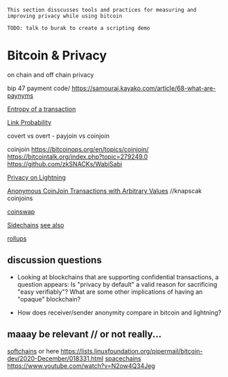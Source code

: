 ```
This section disscusses tools and practices for measuring and improving privacy while using bitcoin

TODO: talk to burak to create a scripting demo
```
# Bitcoin & Privacy

on chain and off chain privacy


bip 47 payment code/ https://samourai.kayako.com/article/68-what-are-paynyms

[Entropy of a transaction](https://gist.github.com/LaurentMT/e758767ca4038ac40aaf)

[Link Probability](https://gist.github.com/LaurentMT/d361bca6dc52868573a2)

covert vs overt - payjoin vs coinjoin

coinjoin 
    https://bitcoinops.org/en/topics/coinjoin/
        https://bitcointalk.org/index.php?topic=279249.0
        https://github.com/zkSNACKs/WabiSabi



[Privacy on Lightning](https://github.com/lnbook/lnbook/blob/develop/16_security_privacy_ln.asciidoc)

[Anonymous CoinJoin Transactions with Arbitrary Values](https://www.comsys.rwth-aachen.de/fileadmin/papers/2017/2017-maurer-trustcom-coinjoin.pdf) //knapscak coinjoins


[coinswap](https://bitcoinops.org/en/topics/coinswap/)


[Sidechains](https://blockstream.com/sidechains.pdf)
    [see also](https://github.com/john-light/sidechains)

[rollups](https://github.com/john-light/validity-rollups/blob/main/validity_rollups_on_bitcoin.md) 



## discussion questions

- Looking at blockchains that are supporting confidential transactions, a question appears: Is "privacy by default" a valid reason for sacrificing "easy verifiably"? What are some other implications of having an "opaque" blockchain?

- How does receiver/sender anonymity compare in bitcoin and lightning?








## maaay be relevant // or not really...

[softchains](https://gist.github.com/RubenSomsen/7ecf7f13dc2496aa7eed8815a02f13d1)
or here https://lists.linuxfoundation.org/pipermail/bitcoin-dev/2020-December/018331.html
[spacechains](https://medium.com/@RubenSomsen/21-million-bitcoins-to-rule-all-sidechains-the-perpetual-one-way-peg-96cb2f8ac302)
    https://www.youtube.com/watch?v=N2ow4Q34Jeg


